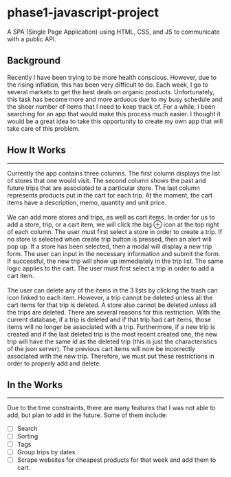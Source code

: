 # phase1-javascript-project

A SPA (Single Page Application) using HTML, CSS, and JS to communicate with a public API.

## Background


Recently I have been trying to be more health conscious. However, due to the rising inflation, this has been very difficult to do. Each week, I go to several markets to get the best deals on organic products. Unfortunately, this task has become more and more arduous due to my busy schedule and the sheer number of items that I need to keep track of. For a while, I been searching for an app that would make this process much easier. I thought it would be a great idea to take this opportunity to create my own app that will take care of this problem.

## How It Works

---

Currently the app contains three columns. The first column displays the list of stores that one would visit. The second column shows the past and future trips that are associated to a particular store. The last column represents products put in the cart for each trip. At the moment, the cart items have a description, memo, quantity and unit price. <br><br>
We can add more stores and trips, as well as cart items. In order for us to add a store, trip, or a cart item, we will click the big ⊕ icon at the top right of each column. The user must first select a store in order to create a trip. If no store is selected when create trip button is pressed, then an alert will pop up. If a store has been selected, then a modal will display a new trip form. The user can input in the necessary information and submit the form. If successful, the new trip will show up immediately in the trip list. The same logic applies to the cart. The user must first select a trip in order to add a cart item.<br><br>
The user can delete any of the items in the 3 lists by clicking the trash can icon linked to each item. However, a trip cannot be deleted unless all the cart items for that trip is deleted. A store also cannot be deleted unless all the trips are deleted. There are several reasons for this restriction. With the current database, if a trip is deleted and if that trip had cart items, those items will no longer be associated with a trip. Furthermore, if a new trip is created and if the last deleted trip is the most recent created one, the new trip will have the same id as the deleted trip (this is just the characteristics of the json server). The previous cart items will now be incorrectly associated with the new trip. Therefore, we must put these restrictions in order to properly add and delete.

## In the Works

---

Due to the time constraints, there are many features that I was not able to add, but plan to add in the future. Some of them include:

- [ ] Search
- [ ] Sorting
- [ ] Tags
- [ ] Group trips by dates
- [ ] Scrape websites for cheapest products for that week and add them to cart.
